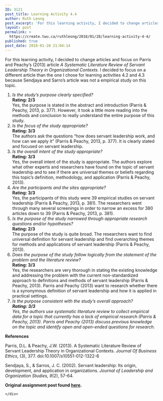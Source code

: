 ```yaml
---
ID: 3121
post_title: Learning Activity 4.4
author: Ruth Leong
post_excerpt: 'For this learning activity, I decided to change articles and focus on Parris and Peachy&rsquo;s (2013) article&nbsp;A Systematic Literature Review of Servant Leadership Theory in Organizational Contexts.&nbsp;I decided to focus on a different article than the one I chose for learning activities 4.2 and 4.3 because Sendjaya and Sarro&rsquo;s article was not a empirical study [&hellip;]'
layout: post
permalink: >
  https://create.twu.ca/ruthleong/2018/01/28/learning-activity-4-4/
published: true
post_date: 2018-01-28 21:04:14
---
```

For this learning activity, I decided to change articles and focus on Parris and Peachy&#8217;s (2013) article <em>A Systematic Literature Review of Servant Leadership Theory in Organizational Contexts. </em>I decided to focus on a different article than the one I chose for learning activities 4.2 and 4.3 because Sendjaya and Sarro&#8217;s article was not a empirical study on this topic.

<ol>
<li><em>Is the study’s purpose clearly specified?<br />
</em><strong>Rating: 2/3<br />
</strong>Yes, the purpose is stated in the abstract and introduction (Parris &amp; Peachy, 2013, p. 377). However, it took a little more reading into the methods and conclusion to really understand the entire purpose of this study.</li>
<li><em>Is the focus of the study appropriate?<br />
</em><strong>Rating: 3/3<br />
</strong>The authors ask the questions &#8220;how does servant leadership work, and how can we apply it&#8221; (Parris &amp; Peachy, 2013, p. 377). It is clearly stated and focused on servant leadership.</li>
<li><em>Is the overall intent of the study appropriate?<br />
</em><strong>Rating: 3/3<br />
</strong>Yes, the overall intent of the study is appropriate. The authors explore what other experts and researchers have found on the topic of servant leadership and to see if there are universal themes or beliefs regarding this topic&#8217;s definition, methodology, and application (Parris &amp; Peachy, 2013).</li>
<li><em>Are the participants and the sites appropriate?<br />
</em><strong>Rating: 3/3<br />
</strong>Yes, the participants of this study were 39 empirical studies on servant leadership (Parris &amp; Peachy, 2013, p. 381). The researchers went through many several screenings in order to narrow an excess for 380 articles down to 39 (Parris &amp; Peachy, 2013, p. 381).</li>
<li><em>Is the purpose of the study narrowed through appropriate research questions and/or hypotheses?<br />
</em><strong>Rating: 2/3<br />
</strong>The purpose of the study is quite broad. The researchers want to find universal definition for servant leadership and find overarching themes for methods and applications of servant leadership (Parris &amp; Peachy, 2013).</li>
<li><em>Does the purpose of the study follow logically from the statement of the problem and the literature review?<br />
</em><strong>Rating: 3/3<br />
</strong>Yes, the researchers are very thorough in stating the existing knowledge and addressing the problem with the current non-standardized approach to definitions and methods of servant leadership (Parris &amp; Peachy, 2013). Parris and Peachy (2013) want to research whether there is a synonymous definition of servant leadership and how it is applied in practical settings.</li>
<li><em>Is the purpose consistent with the study’s overall approach?<br />
<strong>Rating: 3/3<br />
</strong>Yes, the authors use systematic literature review to collect empirical data for a topic that currently has a lack of empirical research (Parris &amp; Peachy, 2013). Parris and Peachy (2013) discuss previous knowledge on the topic and identify open and open-ended questions for research.</em></li>
</ol>

<strong>References</strong>

Parris, D.L. &amp; Peachy, J.W. (2013). A Systematic Literature Review of Servant Leadership Theory in Organizational Contexts. <i>Journal Of Business Ethics</i>, (3), 377. doi:10.1007/s10551-012-1322-6

Sendjaya, S., &amp; Sarros, J. C. (2002). Servant leadership: Its origin, development, and application in organizations. <em>Journal of Leadership and Organization Studies, 9</em>(2), 57-64.

<strong>Original assignment post found <a href="https://create.twu.ca/ldrs591-sp18/unit-4-learning-activities/">here</a>. </strong>

<div id="themify_builder_content-415" data-postid="415" class="themify_builder_content themify_builder_content-415 themify_builder">

    </div>

<!-- /themify_builder_content -->